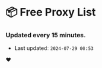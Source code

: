 # :package: Free Proxy List
### Updated every 15 minutes.

- Last updated: `2024-07-29 00:53`

:heart:
